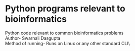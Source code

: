 # Python programs relevant to bioinformatics

Python code relevant to common bioinformatics problems\
Author- Swarnali Dasgupta\
Method of running- Runs on Linux or any other standard CLI\

